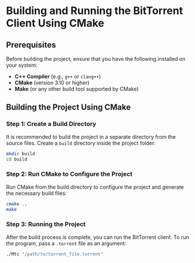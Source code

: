 # Building and Running the BitTorrent Client Using CMake

## Prerequisites

Before building the project, ensure that you have the following installed on your system:

- **C++ Compiler** (e.g., `g++` or `clang++`)
- **CMake** (version 3.10 or higher)
- **Make** (or any other build tool supported by CMake)


## Building the Project Using CMake

### Step 1: Create a Build Directory

It is recommended to build the project in a separate directory from the source files. Create a `build` directory inside the project folder:

```bash
mkdir build
cd build
```

### Step 2: Run CMake to Configure the Project

Run CMake from the build directory to configure the project and generate the necessary build files:

```bash
cmake ..
make
```

### Step 3: Running the Project

After the build process is complete, you can run the BitTorrent client. To run the program, pass a ```.torrent``` file as an argument:

```bash
./Mtc "/path/to/torrent_file.torrent"
```



